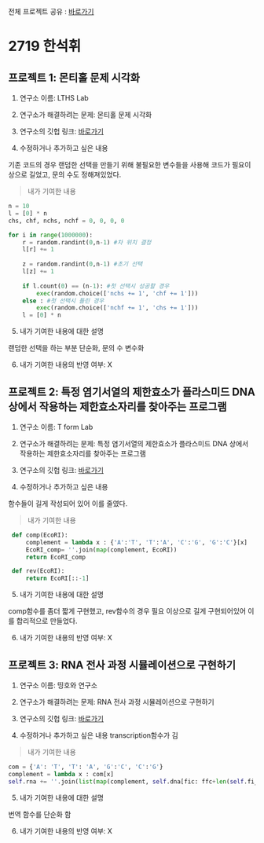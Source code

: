 전체 프로젝트 공유 : [바로가기](https://bit.ly/2ZaI9sJ)

# 2719 **한석휘**
## 프로젝트 1: 몬티홀 문제 시각화
1) 연구소 이름: LTHS Lab

2) 연구소가 해결하려는 문제: 몬티홀 문제 시각화

3) 연구소의 깃헙 링크: [바로가기](https://github.com/hsguy0608/Real-Monty-hall/tree/master)

4) 수정하거나 추가하고 싶은 내용

기존 코드의 경우 랜덤한 선택을 만들기 위해 불필요한 변수들을 사용해 코드가 필요이상으로 길었고, 문의 수도 정해져있었다.

>내가 기여한 내용
```python
n = 10
l = [0] * n
chs, chf, nchs, nchf = 0, 0, 0, 0

for i in range(1000000):
    r = random.randint(0,n-1) #차 위치 결정
    l[r] += 1
    
    z = random.randint(0,n-1) #초기 선택
    l[z] += 1
        
    if l.count(0) == (n-1): #첫 선택시 성공할 경우
        exec(random.choice(['nchs += 1', 'chf += 1']))
    else : #첫 선택시 틀린 경우
        exec(random.choice(['nchf += 1', 'chs += 1']))
    l = [0] * n
```
5) 내가 기여한 내용에 대한 설명

랜덤한 선택을 하는 부분 단순화, 문의 수 변수화
 
6) 내가 기여한 내용의 반영 여부: X

## 프로젝트 2: 특정 염기서열의 제한효소가 플라스미드 DNA 상에서 작용하는 제한효소자리를 찾아주는 프로그램
1) 연구소 이름:  T form Lab

2) 연구소가 해결하려는 문제: 특정 염기서열의 제한효소가 플라스미드 DNA 상에서 작용하는 제한효소자리를 찾아주는 프로그램

3) 연구소의 깃헙 링크: [바로가기](https://github.com/newton1101/hshs-2-1-project/blob/master/README.md)

4) 수정하거나 추가하고 싶은 내용

함수들이 길게 작성되어 있어 이를 줄였다.
>내가 기여한 내용
```python
 def comp(EcoRI):
     complement = lambda x : {'A':'T', 'T':'A', 'C':'G', 'G':'C'}[x]
     EcoRI_comp= ''.join(map(complement, EcoRI))
     return EcoRI_comp

 def rev(EcoRI):
     return EcoRI[::-1]
```
5) 내가 기여한 내용에 대한 설명

comp함수를 좀더 짧게 구현했고, rev함수의 경우 필요 이상으로 길게 구현되어있어 이를 합리적으로 만들었다.

6) 내가 기여한 내용의 반영 여부: X

## 프로젝트 3: RNA 전사 과정 시뮬레이션으로 구현하기
1) 연구소 이름: 띵호와 연구소

2) 연구소가 해결하려는 문제: RNA 전사 과정 시뮬레이션으로 구현하기

3) 연구소의 깃헙 링크: [바로가기](https://github.com/re-arep/2019_1_informatics_project)

4) 수정하거나 추가하고 싶은 내용
transcription함수가 김
>내가 기여한 내용
```python
com = {'A': 'T', 'T': 'A', 'G':'C', 'C':'G'}
complement = lambda x : com[x]
self.rna += ''.join(list(map(complement, self.dna[fic: ffc+len(self.fi_code)])))
```

5) 내가 기여한 내용에 대한 설명

번역 함수를 단순화 함

6) 내가 기여한 내용의 반영 여부: X
